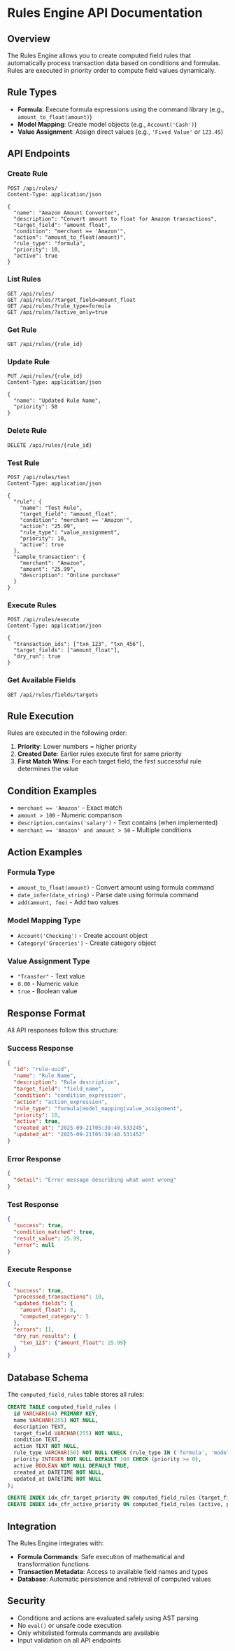 # Rules Engine API Documentation

## Overview

The Rules Engine allows you to create computed field rules that automatically process transaction data based on conditions and formulas. Rules are executed in priority order to compute field values dynamically.

## Rule Types

- **Formula**: Execute formula expressions using the command library (e.g., `amount_to_float(amount)`)
- **Model Mapping**: Create model objects (e.g., `Account('Cash')`)
- **Value Assignment**: Assign direct values (e.g., `'Fixed Value'` or `123.45`)

## API Endpoints

### Create Rule
```http
POST /api/rules/
Content-Type: application/json

{
  "name": "Amazon Amount Converter",
  "description": "Convert amount to float for Amazon transactions",
  "target_field": "amount_float",
  "condition": "merchant == 'Amazon'",
  "action": "amount_to_float(amount)",
  "rule_type": "formula",
  "priority": 10,
  "active": true
}
```

### List Rules
```http
GET /api/rules/
GET /api/rules/?target_field=amount_float
GET /api/rules/?rule_type=formula
GET /api/rules/?active_only=true
```

### Get Rule
```http
GET /api/rules/{rule_id}
```

### Update Rule
```http
PUT /api/rules/{rule_id}
Content-Type: application/json

{
  "name": "Updated Rule Name",
  "priority": 50
}
```

### Delete Rule
```http
DELETE /api/rules/{rule_id}
```

### Test Rule
```http
POST /api/rules/test
Content-Type: application/json

{
  "rule": {
    "name": "Test Rule",
    "target_field": "amount_float",
    "condition": "merchant == 'Amazon'",
    "action": "25.99",
    "rule_type": "value_assignment",
    "priority": 10,
    "active": true
  },
  "sample_transaction": {
    "merchant": "Amazon",
    "amount": "25.99",
    "description": "Online purchase"
  }
}
```

### Execute Rules
```http
POST /api/rules/execute
Content-Type: application/json

{
  "transaction_ids": ["txn_123", "txn_456"],
  "target_fields": ["amount_float"],
  "dry_run": true
}
```

### Get Available Fields
```http
GET /api/rules/fields/targets
```

## Rule Execution

Rules are executed in the following order:
1. **Priority**: Lower numbers = higher priority
2. **Created Date**: Earlier rules execute first for same priority
3. **First Match Wins**: For each target field, the first successful rule determines the value

## Condition Examples

- `merchant == 'Amazon'` - Exact match
- `amount > 100` - Numeric comparison  
- `description.contains('salary')` - Text contains (when implemented)
- `merchant == 'Amazon' and amount > 50` - Multiple conditions

## Action Examples

### Formula Type
- `amount_to_float(amount)` - Convert amount using formula command
- `date_infer(date_string)` - Parse date using formula command
- `add(amount, fee)` - Add two values

### Model Mapping Type
- `Account('Checking')` - Create account object
- `Category('Groceries')` - Create category object

### Value Assignment Type
- `"Transfer"` - Text value
- `0.00` - Numeric value
- `true` - Boolean value

## Response Format

All API responses follow this structure:

### Success Response
```json
{
  "id": "rule-uuid",
  "name": "Rule Name",
  "description": "Rule description",
  "target_field": "field_name",
  "condition": "condition_expression",
  "action": "action_expression",
  "rule_type": "formula|model_mapping|value_assignment",
  "priority": 10,
  "active": true,
  "created_at": "2025-09-21T05:39:40.533245",
  "updated_at": "2025-09-21T05:39:40.531452"
}
```

### Error Response
```json
{
  "detail": "Error message describing what went wrong"
}
```

### Test Response
```json
{
  "success": true,
  "condition_matched": true,
  "result_value": 25.99,
  "error": null
}
```

### Execute Response
```json
{
  "success": true,
  "processed_transactions": 10,
  "updated_fields": {
    "amount_float": 8,
    "computed_category": 5
  },
  "errors": [],
  "dry_run_results": {
    "txn_123": {"amount_float": 25.99}
  }
}
```

## Database Schema

The `computed_field_rules` table stores all rules:

```sql
CREATE TABLE computed_field_rules (
  id VARCHAR(64) PRIMARY KEY,
  name VARCHAR(255) NOT NULL,
  description TEXT,
  target_field VARCHAR(255) NOT NULL,
  condition TEXT,
  action TEXT NOT NULL,
  rule_type VARCHAR(50) NOT NULL CHECK (rule_type IN ('formula', 'model_mapping', 'value_assignment')),
  priority INTEGER NOT NULL DEFAULT 100 CHECK (priority >= 0),
  active BOOLEAN NOT NULL DEFAULT TRUE,
  created_at DATETIME NOT NULL,
  updated_at DATETIME NOT NULL
);

CREATE INDEX idx_cfr_target_priority ON computed_field_rules (target_field, priority);
CREATE INDEX idx_cfr_active_priority ON computed_field_rules (active, priority);
```

## Integration

The Rules Engine integrates with:
- **Formula Commands**: Safe execution of mathematical and transformation functions
- **Transaction Metadata**: Access to available field names and types
- **Database**: Automatic persistence and retrieval of computed values

## Security

- Conditions and actions are evaluated safely using AST parsing
- No `eval()` or unsafe code execution
- Only whitelisted formula commands are available
- Input validation on all API endpoints
